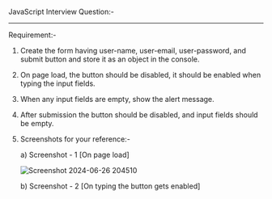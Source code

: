 JavaScript Interview Question:-
_____________________________________

Requirement:-

1) Create the form having user-name, user-email, user-password, and submit button and store it as an object in the console.
2) On page load, the button should be disabled, it should be enabled when typing the input fields.
3) When any input fields are empty, show the alert message.
4) After submission the button should be disabled, and input fields should be empty.
5) Screenshots for your reference:-
   
   a) Screenshot - 1 [On page load]

      ![Screenshot 2024-06-26 204510](https://github.com/genze121/JS-Interview/assets/45147588/0498dc7c-ba06-4f6c-a696-d16111693d06)

   b) Screenshot - 2 [On typing the button gets enabled]

      

 
